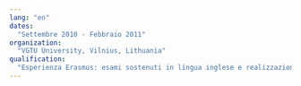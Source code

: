 ```yaml
---
lang: "en"
dates:
  "Settembre 2010 - Febbraio 2011"
organization:
  "VGTU University, Vilnius, Lithuania"
qualification:
  "Esperienza Erasmus: esami sostenuti in lingua inglese e realizzazione di uno studio di fattibilità per la realizzazione di un’isola artificiale."
---
```

